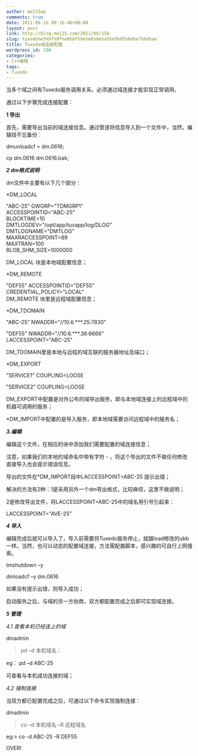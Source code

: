 ```yaml
---
author: me115wp
comments: true
date: 2011-06-16 09:16:46+00:00
layout: post
link: http://blog.me115.com/2011/06/156
slug: tuxedo%e5%9f%9f%e8%bf%9e%e6%8e%a5%e9%85%8d%e7%bd%ae
title: Tuxedo域连接配置
wordpress_id: 156
categories:
- C++编程
tags:
- Tuxedo
---
```


当多个域之间有Tuxedo服务调用关系，必须通过域连接才能实现正常调用。

 

通过以下步骤完成连接配置：

 

**1 导出**

 

首先，需要导出当前的域连接信息。通过管道将信息导入到一个文件中，当然，编辑钱不忘备份：

 

dmunloadcf > dm.0616;

 

cp dm.0616 dm.0616.bak;

 

 

**_2 dm格式说明_**

 

dm文件中主要有以下几个部分：

 

*DM_LOCAL 

 

"ABC-25" GWGRP="TDMGRP1"      
ACCESSPOINTID="ABC-25"       
BLOCKTIME=10       
DMTLOGDEV="/opt/app/tuxapp/log/DLOG"       
DMTLOGNAME="DMTLOG"       
MAXRACCESSPOINT=89       
MAXTRAN=100       
BLOB_SHM_SIZE=1000000

 

DM_LOCAL 块是本地域配置信息；

 

 

*DM_REMOTE 

 

"DEF55" ACCESSPOINTID="DEF55"      
CREDENTIAL_POLICY="LOCAL"       
DM_REMOTE 块里是远程域配置信息；

 

 

*DM_TDOMAIN 

 

"ABC-25" NWADDR="//10.6.***.25:7830"

 

"DEF55" NWADDR="//10.6.***.36:6666"      
LACCESSPOINT="ABC-25"

 

DM_TDOMAIN里是本地与远程的域互联的服务器地址及端口；

 

 

*DM_EXPORT

 

"SERVICE1" COUPLING=LOOSE 

 

"SERVICE2" COUPLING=LOOSE

 

DM_EXPORT中配置是对外公布的域导出服务，即与本地域连接上的远程域中的机器可调用的服务；

 

*DM_IMPORT中配置的是导入服务，即本地域需要访问远程域中的服务名；

 

 

**_3.编辑_**

 

编辑这个文件，在相应的块中添加我们需要配置的域连接信息；

 

注意，如果我们的本地的域命名中带有字符 - ，将这个导出的文件不做任何修改直接导入也会提示错误信息。

 

导出的文件在*DM_IMPORT段中LACCESSPOINT=ABC-25 提示出错；

 

解决的方法有2种：1是采用另外一个dm导出格式，比较麻烦，这里不做说明；

 

2是修改导出文件，将LACCESSPOINT=ABC-25中的域名用引号引起来：

 

LACCESSPOINT="AVE-25"

 

 

**_4 导入_**

 

编辑完成后就可以导入了，导入前需要将Tuxedo服务停止，就跟load修改的ubb一样。当然，也可以动态的配置域连接，方法需配置脚本，感兴趣的可自行上网搜索。

 

tmshutdown –y

 

dmloadcf –y dm.0616

 

如果没有提示出错，则导入成功；

 

启动服务之后，与域的另一方协商，双方都配置完成之后即可实现域连接。

 

**_5 管理_**

 

_4.1 查看本机已经连上的域_

 

dmadmin

 

>pd –d 本机域名：

 

eg： pd –d ABC-25 

 

可查看与本机成功连接的域；

 

_4.2 强制连接_

 

当双方都已配置完成之后，可通过以下命令实现强制连接：

 

dmadmin

 

>co –d 本机域名 –R 远程域名

 

eg:> co -d ABC-25 -R DEF55

 

OVER!
